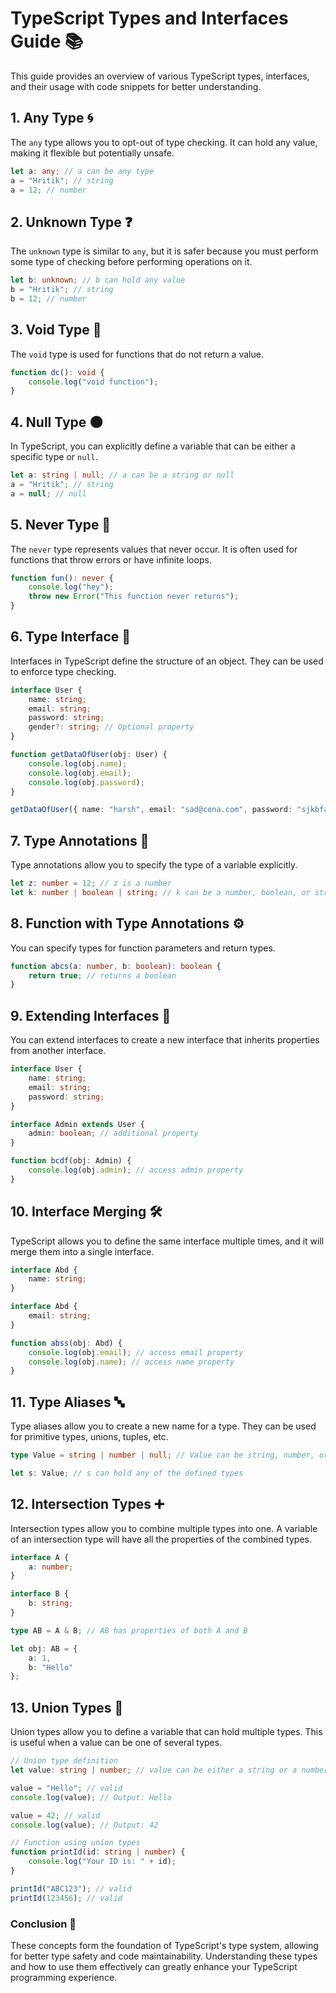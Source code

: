 

# TypeScript Types and Interfaces Guide 📚

This guide provides an overview of various TypeScript types, interfaces, and their usage with code snippets for better understanding.

## 1. Any Type 🌀
The `any` type allows you to opt-out of type checking. It can hold any value, making it flexible but potentially unsafe.

```typescript
let a: any; // a can be any type
a = "Hritik"; // string
a = 12; // number
```

## 2. Unknown Type ❓
The `unknown` type is similar to `any`, but it is safer because you must perform some type of checking before performing operations on it.

```typescript
let b: unknown; // b can hold any value
b = "Hritik"; // string
b = 12; // number
```

## 3. Void Type 🚫
The `void` type is used for functions that do not return a value.

```typescript
function dc(): void {
    console.log("void function");
}
```

## 4. Null Type 🌑
In TypeScript, you can explicitly define a variable that can be either a specific type or `null`.

```typescript
let a: string | null; // a can be a string or null
a = "Hritik"; // string
a = null; // null
```

## 5. Never Type 🔄
The `never` type represents values that never occur. It is often used for functions that throw errors or have infinite loops.

```typescript
function fun(): never {
    console.log("hey");
    throw new Error("This function never returns");
}
```

## 6. Type Interface 🧩
Interfaces in TypeScript define the structure of an object. They can be used to enforce type checking.

```typescript
interface User {
    name: string;
    email: string;
    password: string;
    gender?: string; // Optional property
}

function getDataOfUser(obj: User) {
    console.log(obj.name);
    console.log(obj.email);
    console.log(obj.password);
}

getDataOfUser({ name: "harsh", email: "sad@cona.com", password: "sjkbfa" });
```

## 7. Type Annotations 📝
Type annotations allow you to specify the type of a variable explicitly.

```typescript
let z: number = 12; // z is a number
let k: number | boolean | string; // k can be a number, boolean, or string
```

## 8. Function with Type Annotations ⚙️
You can specify types for function parameters and return types.

```typescript
function abcs(a: number, b: boolean): boolean {
    return true; // returns a boolean
}
```

## 9. Extending Interfaces 🔗
You can extend interfaces to create a new interface that inherits properties from another interface.

```typescript
interface User {
    name: string;
    email: string;
    password: string;
}

interface Admin extends User {
    admin: boolean; // additional property
}

function bcdf(obj: Admin) {
    console.log(obj.admin); // access admin property
}
```

## 10. Interface Merging 🛠️
TypeScript allows you to define the same interface multiple times, and it will merge them into a single interface.

```typescript
interface Abd {
    name: string;
}

interface Abd {
    email: string;
}

function abss(obj: Abd) {
    console.log(obj.email); // access email property
    console.log(obj.name); // access name property
}
```

## 11. Type Aliases 🔤
Type aliases allow you to create a new name for a type. They can be used for primitive types, unions, tuples, etc.

```typescript
type Value = string | number | null; // Value can be string, number, or null

let s: Value; // s can hold any of the defined types
```

## 12. Intersection Types ➕
Intersection types allow you to combine multiple types into one. A variable of an intersection type will have all the properties of the combined types.

```typescript
interface A {
    a: number;
}

interface B {
    b: string;
}

type AB = A & B; // AB has properties of both A and B

let obj: AB = {
    a: 1,
    b: "Hello"
};
```

## 13. Union Types 🔀
Union types allow you to define a variable that can hold multiple types. This is useful when a value can be one of several types.

```typescript
// Union type definition
let value: string | number; // value can be either a string or a number

value = "Hello"; // valid
console.log(value); // Output: Hello

value = 42; // valid
console.log(value); // Output: 42

// Function using union types
function printId(id: string | number) {
    console.log("Your ID is: " + id);
}

printId("ABC123"); // valid
printId(123456); // valid
```

### Conclusion 🎉
These concepts form the foundation of TypeScript's type system, allowing for better type safety and code maintainability. Understanding these types and how to use them effectively can greatly enhance your TypeScript programming experience.

